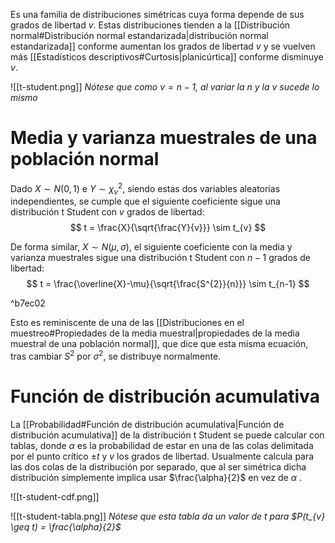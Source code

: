 
Es una familia de distribuciones simétricas cuya forma depende de sus grados de libertad $v$. Estas distribuciones tienden a la [[Distribución normal#Distribución normal estandarizada|distribución normal estandarizada]] conforme aumentan los grados de libertad $v$ y se vuelven más [[Estadísticos descriptivos#Curtosis|planicúrtica]] conforme disminuye $v$.

![[t-student.png]]
*Nótese que como $v = n-1$, al variar la $n$ y la $v$ sucede lo mismo*

# Media y varianza muestrales de una población normal

Dado $X \sim N(0,1)$ e $Y \sim \chi^{2}_{v}$, siendo estas dos variables aleatorias independientes, se cumple que el siguiente coeficiente sigue una distribución t Student con $v$ grados de libertad:
$$
t = \frac{X}{\sqrt{\frac{Y}{v}}} \sim t_{v}
$$

De forma similar, $X \sim N(\mu, \sigma)$, el siguiente coeficiente con la media y varianza muestrales sigue una distribución t Student con $n-1$ grados de libertad:
$$
t = \frac{\overline{X}-\mu}{\sqrt{\frac{S^{2}}{n}}} \sim t_{n-1}
$$

^b7ec02

Esto es reminiscente de una de las [[Distribuciones en el muestreo#Propiedades de la media muestral|propiedades de la media muestral de una población normal]], que dice que esta misma ecuación, tras cambiar $S^2$ por $\sigma^{2}$, se distribuye normalmente.

# Función de distribución acumulativa 

La [[Probabilidad#Función de distribución acumulativa|Función de distribución acumulativa]] de la distribución t Student se puede calcular con tablas, donde $\alpha$ es la probabilidad de estar en una de las colas delimitada por el punto crítico $\pm{t}$ y $v$ los grados de libertad. Usualmente calcula para las dos colas de la distribución por separado, que al ser simétrica dicha distribución simplemente implica usar $\frac{\alpha}{2}$ en vez de $\alpha$ .

![[t-student-cdf.png]]

![[t-student-tabla.png]]
*Nótese que esta tabla da un valor de $t$ para $P(t_{v} \geq t) = \frac{\alpha}{2}$*